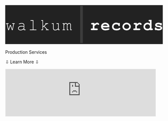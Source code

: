<link href="./src/css/styles.css" rel="stylesheet" />

<div class="center">

<img src="./src/images/walkum_records_.png" alt="walkum picture" class="title_picture">

Production Services

<span>&#8681;</span> Learn More <span>&#8681;</span>

<div>
<iframe src="https://ddaaggeett.substack.com/embed" width="480" height="150" style="border:1px solid #EEE; background: #000000;" class="subscribe" frameborder="0" scrolling="no"></iframe>
</div>

</div>

